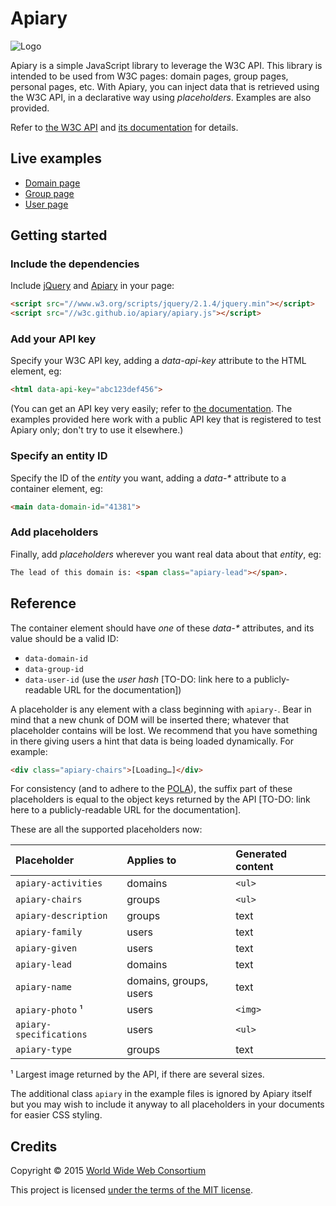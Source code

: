 
# Apiary

![Logo](https://w3c.github.io/apiary/logo.svg)

Apiary is a simple JavaScript library to leverage the W3C API.
This library is intended to be used from W3C pages: domain pages, group pages, personal pages, etc.
With Apiary, you can inject data that is retrieved using the W3C API, in a declarative way using *placeholders*.
Examples are also provided.

Refer to [the W3C API](https://github.com/w3c/w3c-api) and [its documentation](https://w3c.github.io/w3c-api/) for details.

## Live examples

* [Domain page](https://w3c.github.io/apiary/examples/domain.html)
* [Group page](https://w3c.github.io/apiary/examples/group.html)
* [User page](https://w3c.github.io/apiary/examples/user.html)

## Getting started

### Include the dependencies

Include [jQuery](http://jquery.com/) and [Apiary](apiary.js) in your page:  
```html
<script src="//www.w3.org/scripts/jquery/2.1.4/jquery.min"></script>
<script src="//w3c.github.io/apiary/apiary.js"></script>
```

### Add your API key

Specify your W3C API key, adding a *data-api-key* attribute to the HTML element, eg:  
```html
<html data-api-key="abc123def456">
```
(You can get an API key very easily; refer to [the documentation](https://w3c.github.io/w3c-api/#apikeys).
The examples provided here work with a public API key that is registered to test Apiary only; don't try to use it elsewhere.)

### Specify an entity ID

Specify the ID of the *entity* you want, adding a *data-&#42;* attribute to a container element, eg:  
```html
<main data-domain-id="41381">
```

### Add placeholders

Finally, add *placeholders* wherever you want real data about that *entity*, eg:  
```html
The lead of this domain is: <span class="apiary-lead"></span>.
```

## Reference

The container element should have *one* of these *data-&#42;* attributes, and its value should be a valid ID:
* `data-domain-id`
* `data-group-id`
* `data-user-id` (use the *user hash* \[TO-DO: link here to a publicly-readable URL for the documentation\])

A placeholder is any element with a class beginning with `apiary-`.
Bear in mind that a new chunk of DOM will be inserted there; whatever that placeholder contains will be lost.
We recommend that you have something in there giving users a hint that data is being loaded dynamically.
For example:
```html
<div class="apiary-chairs">[Loading…]</div>
```

For consistency (and to adhere to the [POLA](https://en.wikipedia.org/wiki/Principle_of_least_astonishment)),
the suffix part of these placeholders is equal to the object keys returned by the API \[TO-DO: link here to a publicly-readable URL for the documentation\].

These are all the supported placeholders now:

Placeholder             | Applies to             | Generated content
:-----------------------|:-----------------------|:-----------------
`apiary-activities`     | domains                | `<ul>`
`apiary-chairs`         | groups                 | `<ul>`
`apiary-description`    | groups                 | text
`apiary-family`         | users                  | text
`apiary-given`          | users                  | text
`apiary-lead`           | domains                | text
`apiary-name`           | domains, groups, users | text
`apiary-photo` ¹        | users                  | `<img>`
`apiary-specifications` | users                  | `<ul>`
`apiary-type`           | groups                 | text

¹ Largest image returned by the API, if there are several sizes.

The additional class `apiary` in the example files is ignored by Apiary itself but you may wish to include it anyway to all placeholders in your documents for easier CSS styling.

## Credits

Copyright © 2015 [World Wide Web Consortium](http://www.w3.org/)

This project is licensed [under the terms of the MIT license](LICENSE.md).

